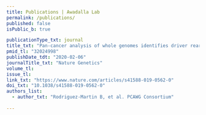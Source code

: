 ```yaml
---
title: Publications | Awadalla Lab
permalink: /publications/
published: false
isPublic_b: true

publicationType_txt: journal
title_txt: "Pan-cancer analysis of whole genomes identifies driver rearrangements promoted by LINE-1 retrotransposition."
pmid_tl: "32024998"
publishDate_tdt: "2020-02-06"
journalTitle_txt: "Nature Genetics"
volume_tl: 
issue_tl:
link_txt: "https://www.nature.com/articles/s41588-019-0562-0"
doi_txt: "10.1038/s41588-019-0562-0"
authors_list: 
  - author_txt: "Rodriguez-Martin B, et al. PCAWG Consortium"
 
---
```

